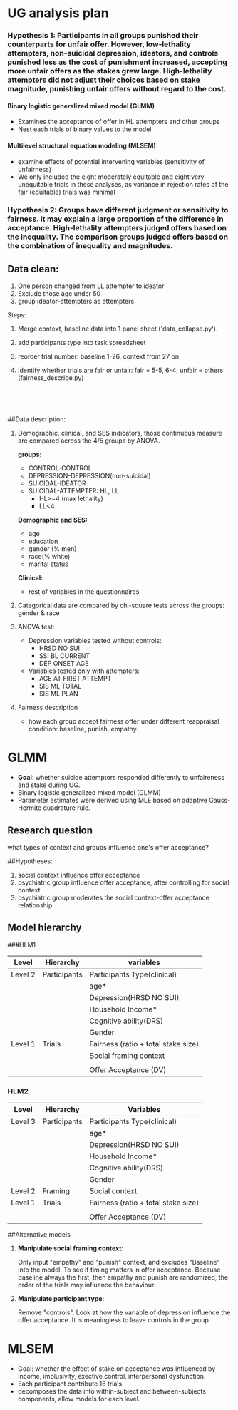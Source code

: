 

# UG analysis plan 

### **Hypothesis 1**: Participants in all groups punished their counterparts for unfair offer. However, low-lethality attempters, non-suicidal depression, ideators, and controls punished less as the cost of punishment increased, accepting more unfair offers as the stakes grew large. High-lethality attempters did not adjust their choices based on stake magnitude, punishing unfair offers without regard to the cost.

#### Binary logistic generalized mixed model (GLMM)

- Examines the acceptance of offer in HL attempters and other groups
- Nest each trials of binary values to the model

#### Multilevel structural equation modeling (MLSEM)

- examine effects of potential intervening variables (sensitivity of unfairness)
- We only included the eight moderately equitable and eight very unequitable trials in these analyses, as variance in rejection rates of the fair (equitable) trials was minimal

### **Hypothesis 2**: Groups have different judgment or sensitivity to fairness. It may explain a large proportion of the difference in acceptance. High-lethality attempters judged offers based on the inequality. The comparison groups judged offers based on the combination of inequality and magnitudes.



## Data clean:

1. One person changed from LL attempter to ideator
2. Exclude those age under 50
3. group ideator-attempters as attempters

Steps: 

1. Merge context, baseline data into 1 panel sheet ('data_collapse.py').

2. add participants type into task spreadsheet

3. reorder trial number: baseline 1-26, context from 27 on

4. identify whether trials are fair or unfair: fair = 5-5, 6-4; unfair = others (fairness_describe.py)

   ​

   ​

##Data description:

1. Demographic, clinical, and SES indicators, those continuous measure  are compared across the 4/5 groups by ANOVA.

   **groups:**

   - CONTROL-CONTROL
   - DEPRESSION-DEPRESSION(non-suicidal)
   - SUICIDAL-IDEATOR
   - SUICIDAL-ATTEMPTER: HL, LL
     - HL>=4 (max lethality)
     - LL<4

   **Demographic and SES:**

   - age
   - education
   - gender (% men)
   - race(% white) 
   - marital status

   **Clinical:**

   - rest of variables in the questionnaires

2. Categorical data are compared by chi-square tests across the groups: gender & race

3. ANOVA test:

   - Depression variables tested without controls:
     - HRSD NO SUI
     - SSI BL CURRENT
     - DEP ONSET AGE
   - Variables tested only with attempters:
     - AGE AT FIRST ATTEMPT
     - SIS ML TOTAL
     - SIS ML PLAN

4. Fairness description

   - how each group accept fairness offer under different reappraisal condition: baseline, punish, empathy. 



# GLMM 



- **Goal**: whether suicide attempters responded differently to unfaireness and stake during UG.
- Binary logistic generalized mixed model (GLMM)
- Parameter estimates were derived using MLE based on adaptive Gauss-Hermite quadrature rule.

## Research question

what types of context and groups influence one's offer acceptance?

##Hypotheses:

1. social context influence offer acceptance
2. psychiatric group influence offer acceptance, after controlling for social context
3. psychiatric group moderates the social context-offer acceptance relationship. 



## Model hierarchy

###HLM1

| Level   | Hierarchy    | variables                           |
| ------- | ------------ | ----------------------------------- |
| Level 2 | Participants | Participants Type(clinical)         |
|         |              | age*                                |
|         |              | Depression(HRSD NO SUI)             |
|         |              | Household Income*                   |
|         |              | Cognitive ability(DRS)              |
|         |              | Gender                              |
| Level 1 | Trials       | Fairness (ratio + total stake size) |
|         |              | Social framing context              |
|         |              |                                     |
|         |              | Offer Acceptance (DV)               |

### HLM2

| Level   | Hierarchy    | Variables                           |
| ------- | ------------ | ----------------------------------- |
| Level 3 | Participants | Participants Type(clinical)         |
|         |              | age*                                |
|         |              | Depression(HRSD NO SUI)             |
|         |              | Household Income*                   |
|         |              | Cognitive ability(DRS)              |
|         |              | Gender                              |
| Level 2 | Framing      | Social context                      |
| Level 1 | Trials       | Fairness (ratio + total stake size) |
|         |              |                                     |
|         |              | Offer Acceptance (DV)               |



##Alternative models

1. **Manipulate social framing context**:

   Only input "empathy" and "punish" context, and excludes "Baseline" into the model. To see if timing matters in offer acceptance. Because baseline always the first, then empathy and punish are randomized, the order of the trials may influence the behaviour. 

2. **Manipulate participant type**:

   Remove "controls". Look at how the variable of depression influence the offer acceptance. It is meaningless to leave controls in the group. 



# MLSEM



- Goal: whether the effect of stake on acceptance was influenced by income, implusivity, exective control, interpersonal dysfunction.
- Each participant contribute 16 trials.
- decomposes the data into within-subject and between-subjects components, allow models for each level.






  
